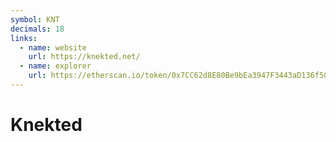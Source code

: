 ```yaml
---
symbol: KNT
decimals: 18
links:
  - name: website
    url: https://knekted.net/
  - name: explorer
    url: https://etherscan.io/token/0x7CC62d8E80Be9bEa3947F3443aD136f50f75b505
---
```


# Knekted
